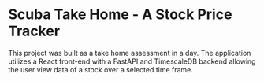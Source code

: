 # Scuba Take Home - A Stock Price Tracker

This project was built as a take home assessment in a day. The application utilizes a React front-end with a FastAPI and TimescaleDB backend allowing the user view data of a stock over a selected time frame.